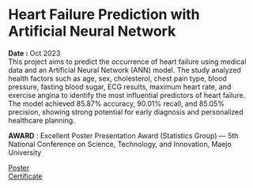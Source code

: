 # Heart Failure Prediction with Artificial Neural Network

**Date :** Oct 2023  
This project aims to predict the occurrence of heart failure using medical data and an Artificial Neural Network (ANN) model. The study analyzed health factors such as age, sex, cholesterol, chest pain type, blood pressure, fasting blood sugar, ECG results, maximum heart rate, and exercise angina to identify the most influential predictors of heart failure. The model achieved 85.87% accuracy, 90.01% recall, and 85.05% precision, showing strong potential for early diagnosis and personalized healthcare planning.

**AWARD** : Excellent Poster Presentation Award (Statistics Group) — 5th National Conference on Science, Technology, and Innovation, Maejo University 

[Poster](https://drive.google.com/file/d/1c0DQS4YlOWVUArAQHtXZGY2C5pUzyE5d/view?usp=share_link)  
[Certificate](https://drive.google.com/file/d/11dPfYADvb6oMURVYkAOB67wvq_5RKLn1/view?usp=share_link)
